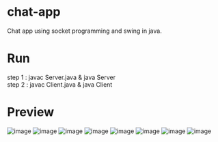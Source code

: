 # chat-app
Chat app using socket programming and swing in java.
# Run
step 1 : javac Server.java & java Server <br>
step 2 : javac Client.java & java Client <br>
# Preview
![image](https://github.com/akkiePro/chat-app/assets/72514060/e760d580-ba40-4224-a731-c02a9f762494)
![image](https://github.com/akkiePro/chat-app/assets/72514060/6d3c689f-a64f-4a06-b91d-af8b0a02c0b1)
![image](https://github.com/akkiePro/chat-app/assets/72514060/9d42ff09-995e-45a1-832b-47805ab1e2c6)
![image](https://github.com/akkiePro/chat-app/assets/72514060/2bdf98e3-e9c3-4b47-8a9a-99dfb3b31e35)
![image](https://github.com/akkiePro/chat-app/assets/72514060/eea337ed-f813-42e4-ab8b-401a60ecd3de)
![image](https://github.com/akkiePro/chat-app/assets/72514060/b137bbd5-98a5-41de-b04c-14cae4eb8052)
![image](https://github.com/akkiePro/chat-app/assets/72514060/ccb9d473-a59c-47c9-a320-b51ea1d3a453)
![image](https://github.com/akkiePro/chat-app/assets/72514060/6fa53338-f019-40c1-8719-63177155cbe8)




